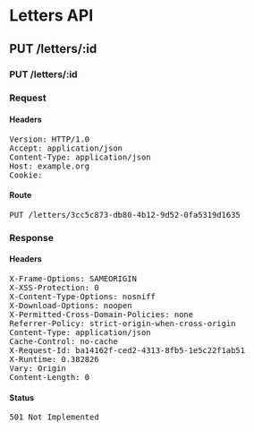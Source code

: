 # Letters API

## PUT /letters/:id

### PUT /letters/:id
### Request

#### Headers

<pre>Version: HTTP/1.0
Accept: application/json
Content-Type: application/json
Host: example.org
Cookie: </pre>

#### Route

<pre>PUT /letters/3cc5c873-db80-4b12-9d52-0fa5319d1635</pre>

### Response

#### Headers

<pre>X-Frame-Options: SAMEORIGIN
X-XSS-Protection: 0
X-Content-Type-Options: nosniff
X-Download-Options: noopen
X-Permitted-Cross-Domain-Policies: none
Referrer-Policy: strict-origin-when-cross-origin
Content-Type: application/json
Cache-Control: no-cache
X-Request-Id: ba14162f-ced2-4313-8fb5-1e5c22f1ab51
X-Runtime: 0.382826
Vary: Origin
Content-Length: 0</pre>

#### Status

<pre>501 Not Implemented</pre>

